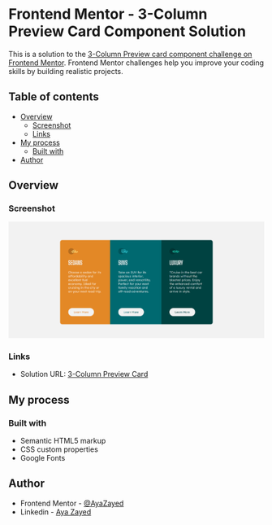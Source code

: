 # Frontend Mentor - 3-Column Preview Card Component Solution

This is a solution to the [3-Column Preview card component challenge on Frontend Mentor](https://www.frontendmentor.io/challenges/3column-preview-card-component-pH92eAR2-). Frontend Mentor challenges help you improve your coding skills by building realistic projects.

## Table of contents

- [Overview](#overview)
  - [Screenshot](#screenshot)
  - [Links](#links)
- [My process](#my-process)
  - [Built with](#built-with)
- [Author](#author)

## Overview

### Screenshot

![3-Column Preview Card Compenent](./images/Screenshot.png)

### Links

- Solution URL: [3-Column Preview Card]()

## My process

### Built with

- Semantic HTML5 markup
- CSS custom properties
- Google Fonts

## Author

- Frontend Mentor - [@AyaZayed](https://www.frontendmentor.io/profile/AyaZayed)
- Linkedin - [Aya Zayed](https://www.linkedin.com/in/aya-zayed-2000/)
